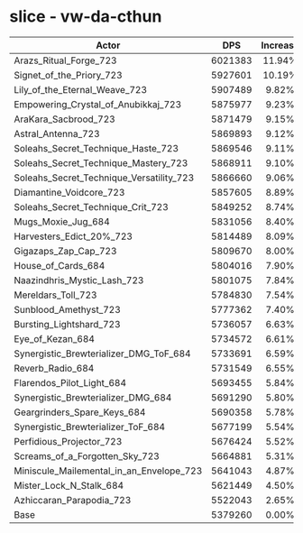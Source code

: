 # slice - vw-da-cthun
| Actor | DPS | Increase |
|---|:---:|:---:|
|Arazs_Ritual_Forge_723|6021383|11.94%|
|Signet_of_the_Priory_723|5927601|10.19%|
|Lily_of_the_Eternal_Weave_723|5907489|9.82%|
|Empowering_Crystal_of_Anubikkaj_723|5875977|9.23%|
|AraKara_Sacbrood_723|5871479|9.15%|
|Astral_Antenna_723|5869893|9.12%|
|Soleahs_Secret_Technique_Haste_723|5869546|9.11%|
|Soleahs_Secret_Technique_Mastery_723|5868911|9.10%|
|Soleahs_Secret_Technique_Versatility_723|5866660|9.06%|
|Diamantine_Voidcore_723|5857605|8.89%|
|Soleahs_Secret_Technique_Crit_723|5849252|8.74%|
|Mugs_Moxie_Jug_684|5831056|8.40%|
|Harvesters_Edict_20%_723|5814489|8.09%|
|Gigazaps_Zap_Cap_723|5809670|8.00%|
|House_of_Cards_684|5804016|7.90%|
|Naazindhris_Mystic_Lash_723|5801075|7.84%|
|Mereldars_Toll_723|5784830|7.54%|
|Sunblood_Amethyst_723|5777362|7.40%|
|Bursting_Lightshard_723|5736057|6.63%|
|Eye_of_Kezan_684|5734572|6.61%|
|Synergistic_Brewterializer_DMG_ToF_684|5733691|6.59%|
|Reverb_Radio_684|5731549|6.55%|
|Flarendos_Pilot_Light_684|5693455|5.84%|
|Synergistic_Brewterializer_DMG_684|5691290|5.80%|
|Geargrinders_Spare_Keys_684|5690358|5.78%|
|Synergistic_Brewterializer_ToF_684|5677199|5.54%|
|Perfidious_Projector_723|5676424|5.52%|
|Screams_of_a_Forgotten_Sky_723|5664881|5.31%|
|Miniscule_Mailemental_in_an_Envelope_723|5641043|4.87%|
|Mister_Lock_N_Stalk_684|5621449|4.50%|
|Azhiccaran_Parapodia_723|5522043|2.65%|
|Base|5379260|0.00%|
